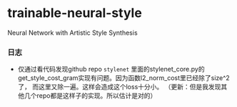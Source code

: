 # trainable-neural-style
Neural Network with Artistic Style Synthesis



### 日志

+ 仅通过看代码发现github repo `stylenet` 里面的stylenet_core.py的 get_style_cost_gram实现有问题。因为函数l2_norm_cost里已经除了size^2了， 而这里又除一遍。这样会造成这个loss十分小。 （更新：但是我发现其他几个repo都是这样子的实现。所以估计是对的）
